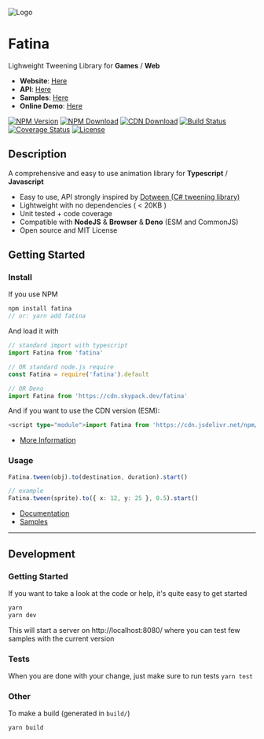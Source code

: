 ![Logo](logo.png)

# Fatina

Lighweight Tweening Library for **Games** / **Web**

- **Website**: [Here](https://kefniark.github.io/Fatina/)
- **API**: [Here](https://kefniark.github.io/Fatina/api/basic/)
- **Samples**: [Here](https://kefniark.github.io/Fatina/samples/generic/)
- **Online Demo**: [Here](https://runkit.com/kefniark/sample-fatina)

[![NPM Version](https://img.shields.io/npm/v/fatina.svg)](https://npmjs.org/package/fatina)
[![NPM Download](https://img.shields.io/npm/dm/fatina.svg)](https://npmjs.org/package/fatina)
[![CDN Download](https://data.jsdelivr.com/v1/package/npm/fatina/badge)](https://www.jsdelivr.com/package/npm/fatina)
[![Build Status](https://img.shields.io/travis/kefniark/Fatina/master.svg)](https://travis-ci.org/kefniark/Fatina)
[![Coverage Status](https://coveralls.io/repos/github/kefniark/Fatina/badge.svg?branch=master)](https://coveralls.io/github/kefniark/Fatina?branch=develop)
[![License](https://img.shields.io/npm/l/fatina.svg)](https://npmjs.org/package/fatina)

## Description

A comprehensive and easy to use animation library for **Typescript** / **Javascript**

- Easy to use, API strongly inspired by [Dotween (C# tweening library)](http://dotween.demigiant.com/documentation.php)
- Lightweight with no dependencies ( < 20KB )
- Unit tested + code coverage
- Compatible with **NodeJS** & **Browser** & **Deno** (ESM and CommonJS)
- Open source and MIT License

## Getting Started

### Install

If you use NPM

```ts
npm install fatina
// or: yarn add fatina
```

And load it with

```ts
// standard import with typescript
import Fatina from 'fatina'

// OR standard node.js require
const Fatina = require('fatina').default

// OR Deno
import Fatina from 'https://cdn.skypack.dev/fatina'
```

And if you want to use the CDN version (ESM):

```ts
<script type="module">import Fatina from 'https://cdn.jsdelivr.net/npm/fatina' // your code</script>
```

- [More Information](https://kefniark.github.io/Fatina/basics/download/)

### Usage

```ts
Fatina.tween(obj).to(destination, duration).start()

// example
Fatina.tween(sprite).to({ x: 12, y: 25 }, 0.5).start()
```

- [Documentation](https://kefniark.github.io/Fatina/api/basic/)
- [Samples](https://kefniark.github.io/Fatina/samples/generic/)

---

## Development

### Getting Started

If you want to take a look at the code or help, it's quite easy to get started

```sh
yarn
yarn dev
```

This will start a server on http://localhost:8080/ where you can test few samples with the current version

### Tests

When you are done with your change, just make sure to run tests `yarn test`

### Other

To make a build (generated in `build/`)

```sh
yarn build
```
